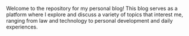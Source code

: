 Welcome to the repository for my personal blog! This blog serves as a platform where I explore and discuss a variety of topics that interest me, ranging from law and technology to personal development and daily experiences.
